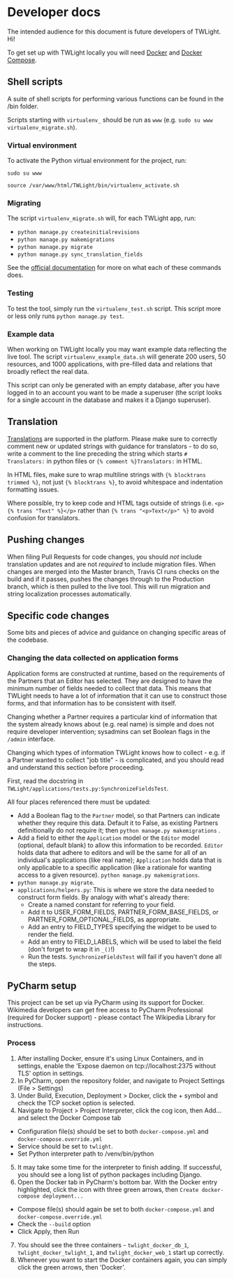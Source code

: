 # Developer docs

The intended audience for this document is future developers of TWLight. Hi!

To get set up with TWLight locally you will need [Docker](https://www.docker.com/) and [Docker Compose](https://docs.docker.com/compose/).

## Shell scripts

A suite of shell scripts for performing various functions can be found in the /bin folder.

Scripts starting with `virtualenv_` should be run as `www` (e.g. `sudo su www virtualenv_migrate.sh`).

### Virtual environment

To activate the Python virtual environment for the project, run:

`sudo su www`

`source /var/www/html/TWLight/bin/virtualenv_activate.sh`

### Migrating

The script `virtualenv_migrate.sh` will, for each TWLight app, run:

- `python manage.py createinitialrevisions`
- `python manage.py makemigrations`
- `python manage.py migrate`
- `python manage.py sync_translation_fields`

See the [official documentation](https://docs.djangoproject.com/en/1.11/topics/migrations/) for more on what each of these commands does.

### Testing

To test the tool, simply run the `virtualenv_test.sh` script. This script more or less only runs `python manage.py test`.

### Example data

When working on TWLight locally you may want example data reflecting the live tool. The script `virtualenv_example_data.sh` will generate 200 users, 50 resources, and 1000 applications, with pre-filled data and relations that broadly reflect the real data.

This script can only be generated with an empty database, after you have logged in to an account you want to be made a superuser (the script looks for a single account in the database and makes it a Django superuser).

## Translation

[Translations](https://github.com/wikipedialibrary/TWLight/blob/master/docs/sysadmin.md#translations) are supported in the platform. Please make sure to correctly comment new or updated strings with guidance for translators - to do so, write a comment to the line preceding the string which starts `# Translators:` in python files or `{% comment %}Translators:` in HTML.

In HTML files, make sure to wrap multiline strings with `{% blocktrans trimmed %}`, not just `{% blocktrans %}`, to avoid whitespace and indentation formatting issues.

Where possible, try to keep code and HTML tags outside of strings (i.e. `<p>{% trans "Text" %}</p>` rather than `{% trans "<p>Text</p>" %}` to avoid confusion for translators.

## Pushing changes

When filing Pull Requests for code changes, you should _not_ include translation updates and are not _required_ to include migration files. When changes are merged into the Master branch, Travis CI runs checks on the build and if it passes, pushes the changes through to the Production branch, which is then pulled to the live tool. This will run migration and string localization processes automatically.

## Specific code changes

Some bits and pieces of advice and guidance on changing specific areas of the codebase.

### Changing the data collected on application forms

Application forms are constructed at runtime, based on the requirements of the Partners that an Editor has selected. They are designed to have the minimum number of fields needed to collect that data. This means that TWLight needs to have a lot of information that it can use to construct those forms, and that information has to be consistent with itself.

Changing whether a Partner requires a particular kind of information that the system already knows about (e.g. real name) is simple and does not require developer intervention; sysadmins can set Boolean flags in the `/admin` interface.

Changing which types of information TWLight knows how to collect - e.g. if a Partner wanted to collect "job title" - is complicated, and you should read and understand this section before proceeding.

First, read the docstring in `TWLight/applications/tests.py:SynchronizeFieldsTest`.

All four places referenced there must be updated:
* Add a Boolean flag to the `Partner` model, so that Partners can indicate whether they require this data. Default it to False, as existing Partners definitionally do not require it; then `python manage.py makemigrations` .
* Add a field to either the `Application` model or the `Editor` model (optional, default blank) to allow this information to be recorded. `Editor` holds data that adhere to editors and will be the same for all of an individual's applications (like real name); `Application` holds data that is only applicable to a specific application (like a rationale for wanting access to a given resource). `python manage.py makemigrations`.
* `python manage.py migrate`.
* `applications/helpers.py`: This is where we store the data needed to construct form fields. By analogy with what's already there:
    * Create a named constant for referring to your field.
    * Add it to USER_FORM_FIELDS, PARTNER_FORM_BASE_FIELDS, or PARTNER_FORM_OPTIONAL_FIELDS, as appropriate.
    * Add an entry to FIELD_TYPES specifying the widget to be used to render the field.
    * Add an entry to FIELD_LABELS, which will be used to label the field (don't forget to wrap it in `_()`!)
    * Run the tests. `SynchronizeFieldsTest` will fail if you haven't done all the steps.

## PyCharm setup

This project can be set up via PyCharm using its support for Docker. Wikimedia developers can get free access to PyCharm Professional (required for Docker support) - please contact The Wikipedia Library for instructions.

### Process

1. After installing Docker, ensure it's using Linux Containers, and in settings, enable the 'Expose daemon on tcp://localhost:2375 without TLS' option in settings.
2. In PyCharm, open the repository folder, and navigate to Project Settings (File > Settings)
3. Under Build, Execution, Deployment > Docker, click the + symbol and check the TCP socket option is selected.
4. Navigate to Project > Project Interpreter, click the cog icon, then Add... and select the Docker Compose tab
- Configuration file(s) should be set to both `docker-compose.yml` and `docker-compose.override.yml`
- Service should be set to `twlight`.
- Set Python interpreter path to /venv/bin/python
5. It may take some time for the interpreter to finish adding. If successful, you should see a long list of python packages including Django.
6. Open the Docker tab in PyCharm's bottom bar. With the Docker entry highlighted, click the icon with three green arrows, then `Create docker-compose deployment...`
- Compose file(s) should again be set to both `docker-compose.yml` and `docker-compose.override.yml`
- Check the `--build` option
- Click Apply, then Run
7. You should see the three containers - `twlight_docker_db_1`, `twlight_docker_twlight_1`, and `twlight_docker_web_1` start up correctly.
8. Whenever you want to start the Docker containers again, you can simply click the green arrows, then 'Docker'.
